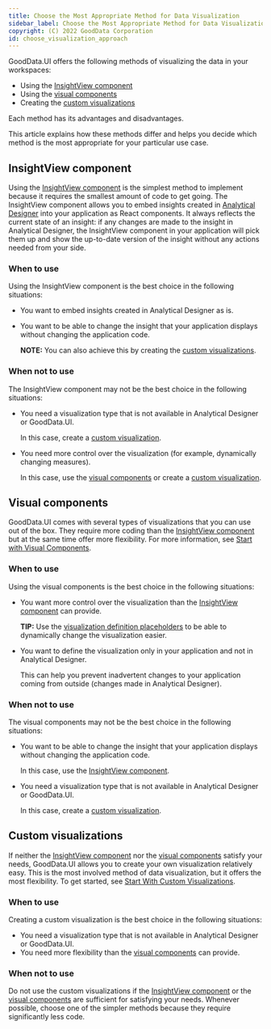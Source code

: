 ```yaml
---
title: Choose the Most Appropriate Method for Data Visualization
sidebar_label: Choose the Most Appropriate Method for Data Visualization
copyright: (C) 2022 GoodData Corporation
id: choose_visualization_approach
---
```


GoodData.UI offers the following methods of visualizing the data in your workspaces:

-  Using the [InsightView component](#insightview-component)
-  Using the [visual components](#visual-components)
-  Creating the [custom visualizations](#custom-visualizations)

Each method has its advantages and disadvantages.

This article explains how these methods differ and helps you decide which method is the most appropriate for your particular use case.

## InsightView component

Using the [InsightView component](10_vis__insight_view.md) is the simplest method to implement because it requires the smallest amount of code to get going.
The InsightView component allows you to embed insights created in [Analytical Designer](https://help.gooddata.com/pages/viewpage.action?pageId=86794494) into your application as React components.
It always reflects the current state of an insight: if any changes are made to the insight in Analytical Designer,
the InsightView component in your application will pick them up and show the up-to-date version of the insight without any actions needed from your side.

### When to use

Using the InsightView component is the best choice in the following situations:

-   You want to embed insights created in Analytical Designer as is.
-   You want to be able to change the insight that your application displays without changing the application code.
     
     **NOTE:** You can also achieve this by creating the [custom visualizations](#custom-visualizations).

### When not to use

The InsightView component may not be the best choice in the following situations:

-   You need a visualization type that is not available in Analytical Designer or GoodData.UI.
     
     In this case, create a [custom visualization](#custom-visualizations).
-   You need more control over the visualization (for example, dynamically changing measures).
    
     In this case, use the [visual components](#visual-components) or create a [custom visualization](#custom-visualizations).

## Visual components

GoodData.UI comes with several types of visualizations that you can use out of the box.
They require more coding than the [InsightView component](#insightview-component) but at the same time offer more flexibility.
For more information, see [Start with Visual Components](10_vis__start_with_visual_components.md).

### When to use

Using the visual components is the best choice in the following situations:

-   You want more control over the visualization than the [InsightView component](#insightview-component) can provide.
    
     **TIP:** Use the [visualization definition placeholders](30_tips__placeholders.md) to be able to dynamically change the visualization easier. 
-   You want to define the visualization only in your application and not in Analytical Designer.
    
     This can help you prevent inadvertent changes to your application coming from outside (changes made in Analytical Designer).

### When not to use

The visual components may not be the best choice in the following situations:

-   You want to be able to change the insight that your application displays without changing the application code.
    
     In this case, use the [InsightView component](#insightview-component).
-   You need a visualization type that is not available in Analytical Designer or GoodData.UI.
    
     In this case, create a [custom visualization](#custom-visualizations).

## Custom visualizations

If neither the [InsightView component](#insightview-component) nor the [visual components](#visual-components) satisfy your needs, GoodData.UI allows you to create your own visualization relatively easy.
This is the most involved method of data visualization, but it offers the most flexibility. To get started, see [Start With Custom Visualizations](50_custom__create_new_visualization.md).

### When to use

Creating a custom visualization is the best choice in the following situations:

-   You need a visualization type that is not available in Analytical Designer or GoodData.UI.
-   You need more flexibility than the [visual components](#visual-components) can provide.

### When not to use

Do not use the custom visualizations if the [InsightView component](#insightview-component) or the [visual components](#visual-components) are sufficient for satisfying your needs. Whenever possible, choose one of the simpler methods because they require significantly less code.
